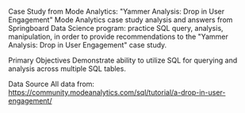 Case Study from Mode Analytics: "Yammer Analysis: Drop in User Engagement"
Mode Analytics case study analysis and answers from Springboard Data Science program: practice SQL query, analysis, manipulation, in order to provide recommendations to the "Yammer Analysis: Drop in User Engagement" case study.

Primary Objectives
Demonstrate ability to utilize SQL for querying and analysis across multiple SQL tables.

Data Source
All data from: https://community.modeanalytics.com/sql/tutorial/a-drop-in-user-engagement/

